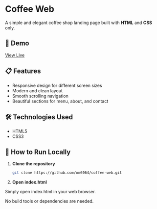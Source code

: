# Coffee Web

A simple and elegant coffee shop landing page built with **HTML** and **CSS** only.

## 🌟 Demo

[View Live](https://om6064.github.io/coffee-web/)

## 📋 Features

- Responsive design for different screen sizes
- Modern and clean layout
- Smooth scrolling navigation
- Beautiful sections for menu, about, and contact

## 🛠️ Technologies Used

- HTML5
- CSS3

## 🚀 How to Run Locally

1. **Clone the repository**
   ```bash
   git clone https://github.com/om6064/coffee-web.git

2. **Open index.html**

Simply open index.html in your web browser.

No build tools or dependencies are needed.